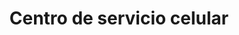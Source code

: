 ---
title: "Centro de servicio celular"
url: /zalatitan/centro-de-servicio-celular/
shop: Elektronik
---